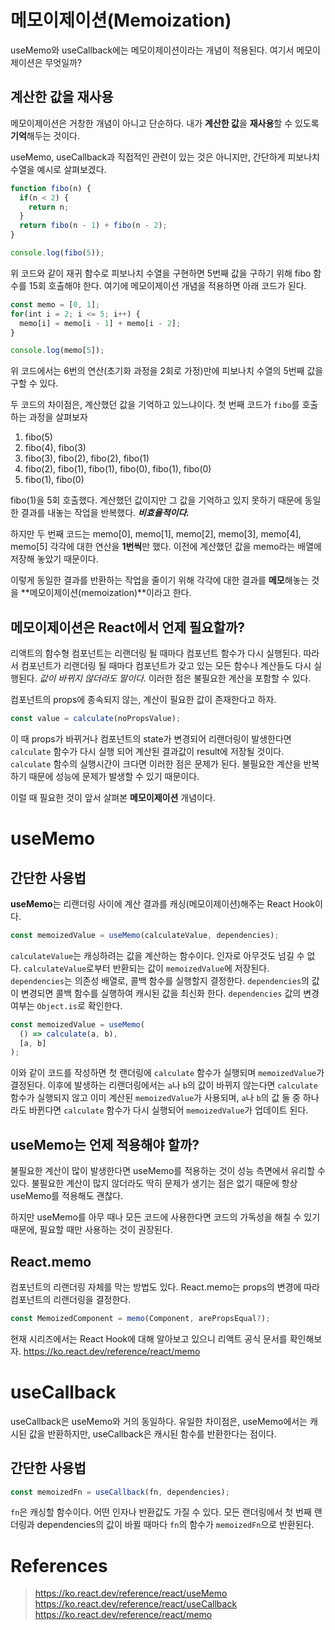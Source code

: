 # 메모이제이션(Memoization)

useMemo와 useCallback에는 메모이제이션이라는 개념이 적용된다. 여기서 메모이제이션은 무엇일까?

## 계산한 값을 재사용

메모이제이션은 거창한 개념이 아니고 단순하다.
내가 **계산한 값**을 **재사용**할 수 있도록 **기억**해두는 것이다. 

useMemo, useCallback과 직접적인 관련이 있는 것은 아니지만, 간단하게 피보나치 수열을 예시로 살펴보겠다.

```javascript
function fibo(n) {
  if(n < 2) {
    return n;
  }
  return fibo(n - 1) + fibo(n - 2);
}

console.log(fibo(5));
```

위 코드와 같이 재귀 함수로 피보나치 수열을 구현하면 5번째 값을 구하기 위해 fibo 함수를 15회 호출해야 한다.
여기에 메모이제이션 개념을 적용하면 아래 코드가 된다.

```javascript
const memo = [0, 1];
for(int i = 2; i <= 5; i++) {
  memo[i] = memo[i - 1] + memo[i - 2];
}

console.log(memo[5]);
```
위 코드에서는 6번의 연산(초기화 과정을 2회로 가정)만에 피보나치 수열의 5번째 값을 구할 수 있다.

두 코드의 차이점은, 계산했던 값을 기억하고 있느냐이다.
첫 번째 코드가 `fibo`를 호출하는 과정을 살펴보자

1. fibo(5)
2. fibo(4), fibo(3)
3. fibo(3), fibo(2), fibo(2), fibo(1)
4. fibo(2), fibo(1), fibo(1), fibo(0), fibo(1), fibo(0)
5. fibo(1), fibo(0)

fibo(1)을 5회 호출했다. 계산했던 값이지만 그 값을 기억하고 있지 못하기 때문에 동일한 결과를 내놓는 작업을 반복했다.
***비효율적이다.***

하지만 두 번째 코드는 memo[0], memo[1], memo[2], memo[3], memo[4], memo[5] 각각에 대한 연산을 **1번씩**만 했다. 이전에 계산했던 값을 memo라는 배열에 저장해 놓았기 때문이다.

이렇게 동일한 결과를 반환하는 작업을 줄이기 위해 각각에 대한 결과를 **메모**해놓는 것을 **메모이제이션(memoization)**이라고 한다.

## 메모이제이션은 React에서 언제 필요할까?

리액트의 함수형 컴포넌트는 리랜더링 될 때마다 컴포넌트 함수가 다시 실행된다. 따라서 컴포넌트가 리랜더링 될 때마다 컴포넌트가 갖고 있는 모든 함수나 계산들도 다시 실행된다. *값이 바뀌지 않더라도 말이다.* 이러한 점은 불필요한 계산을 포함할 수 있다.

컴포넌트의 props에 종속되지 않는, 계산이 필요한 값이 존재한다고 하자.

```javascript
const value = calculate(noPropsValue);
```

이 때 props가 바뀌거나 컴포넌트의 state가 변경되어 리랜더링이 발생한다면 `calculate` 함수가 다시 실행 되어 계산된 결과값이 result에 저장될 것이다. `calculate` 함수의 실행시간이 크다면 이러한 점은 문제가 된다. 불필요한 계산을 반복하기 때문에 성능에 문제가 발생할 수 있기 때문이다.

이럴 때 필요한 것이 앞서 살펴본 **메모이제이션** 개념이다.

# useMemo

## 간단한 사용법

**useMemo**는 리랜더링 사이에 계산 결과를 캐싱(메모이제이션)해주는 React Hook이다.

```javascript
const memoizedValue = useMemo(calculateValue, dependencies);
```

`calculateValue`는 캐싱하려는 값을 계산하는 함수이다. 인자로 아무것도 넘길 수 없다.
`calculateValue`로부터 반환되는 값이 `memoizedValue`에 저장된다. `dependencies`는 의존성 배열로, 콜백 함수를 실행할지 결정한다. `dependencies`의 값이 변경되면 콜백 함수를 실행하여 캐시된 값을 최신화 한다. `dependencies` 값의 변경 여부는 `Object.is`로 확인한다.

```javascript
const memoizedValue = useMemo(
  () => calculate(a, b),
  [a, b]
);
```

이와 같이 코드를 작성하면 첫 랜더링에 `calculate` 함수가 실행되며 `memoizedValue`가 결정된다. 이후에 발생하는 리랜더링에서는 `a`나 `b`의 값이 바뀌지 않는다면 `calculate` 함수가 실행되지 않고 이미 계산된 `memoizedValue`가 사용되며, `a`나 `b`의 값 둘 중 하나라도 바뀐다면 `calculate` 함수가 다시 실행되어 `memoizedValue`가 업데이트 된다.

## useMemo는 언제 적용해야 할까?

불필요한 계산이 많이 발생한다면 useMemo를 적용하는 것이 성능 측면에서 유리할 수 있다. 불필요한 계산이 많지 않더라도 딱히 문제가 생기는 점은 없기 때문에 항상 useMemo를 적용해도 괜찮다.

하지만 useMemo를 아무 때나 모든 코드에 사용한다면 코드의 가독성을 해칠 수 있기 때문에, 필요할 때만 사용하는 것이 권장된다.

## React.memo

컴포넌트의 리랜더링 자체를 막는 방법도 있다. React.memo는 props의 변경에 따라 컴포넌트의 리랜더링을 결정한다.

```javascript
const MemoizedComponent = memo(Component, arePropsEqual?);
```

현재 시리즈에서는 React Hook에 대해 알아보고 있으니 리액트 공식 문서를 확인해보자.
https://ko.react.dev/reference/react/memo

# useCallback

useCallback은 useMemo와 거의 동일하다. 유일한 차이점은, useMemo에서는 캐시된 값을 반환하지만, useCallback은 캐시된 함수를 반환한다는 점이다.

## 간단한 사용법

```javascript
const memoizedFn = useCallback(fn, dependencies);
```

`fn`은 캐싱할 함수이다. 어떤 인자나 반환값도 가질 수 있다. 모든 랜더링에서 첫 번째 랜더링과 dependencies의 값이 바뀔 때마다 `fn`의 함수가 `memoizedFn`으로 반환된다.



# References

> https://ko.react.dev/reference/react/useMemo
> https://ko.react.dev/reference/react/useCallback
> https://ko.react.dev/reference/react/memo
